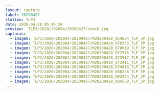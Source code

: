 ```yaml
---
layout: capture
label: 20200427
station: TLP3
date: 2020-04-28 05:46:24
preview:  TLP3/2020/202004/20200427/stack.jpg
capturas:
  - imagem: TLP3/2020/202004/20200427/M20200428_054624_TLP_3P.jpg
  - imagem: TLP3/2020/202004/20200427/M20200428_070353_TLP_3P.jpg
  - imagem: TLP3/2020/202004/20200427/M20200428_070619_TLP_3P.jpg
  - imagem: TLP3/2020/202004/20200427/M20200428_072515_TLP_3P.jpg
  - imagem: TLP3/2020/202004/20200427/M20200428_072917_TLP_3P.jpg
  - imagem: TLP3/2020/202004/20200427/M20200428_073411_TLP_3P.jpg
  - imagem: TLP3/2020/202004/20200427/M20200428_074016_TLP_3P.jpg
  - imagem: TLP3/2020/202004/20200427/M20200428_080226_TLP_3P.jpg
  - imagem: TLP3/2020/202004/20200427/M20200428_082424_TLP_3P.jpg
  - imagem: TLP3/2020/202004/20200427/M20200428_084539_TLP_3P.jpg
---
```

